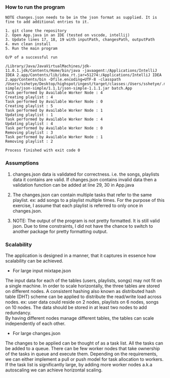 ### How to run the program

 ```
 NOTE changes.json needs to be in the json format as supplied. It is fine to add additional entries to it. 

 1. git clone the repository
 2. Open App.java in an IDE (tested on vscode, intellij)
 3. Update lines 17, 18, 19 with inputPath, changesPath, outputPath 
 4. mvn clean install
 5. Run the main program
 
 O/P of a successful run
 
 /Library/Java/JavaVirtualMachines/jdk-11.0.1.jdk/Contents/Home/bin/java -javaagent:/Applications/IntelliJ IDEA 2.app/Contents/lib/idea_rt.jar=51274:/Applications/IntelliJ IDEA 2.app/Contents/bin -Dfile.encoding=UTF-8 -classpath /Users/sshetye/Desktop/highspot/ingest/target/classes:/Users/sshetye/.m2/repository/com/googlecode/json-simple/json-simple/1.1.1/json-simple-1.1.1.jar batch.App
Task performed by Available Worker Node : 4
Creating playlist : 4
Task performed by Available Worker Node : 0
Creating playlist : 5
Task performed by Available Worker Node : 1
Updating playlist : 1
Task performed by Available Worker Node : 4
Updating playlist : 4
Task performed by Available Worker Node : 0
Removing playlist : 3
Task performed by Available Worker Node : 1
Removing playlist : 2

Process finished with exit code 0   
 ```

### Assumptions

1. changes.json data is validated for correctness. i.e. the songs, playlists data it contains are valid.
If changes.json contains invalid data then a validation function can be added at line 29, 30 in App.java

2. The changes.json can contain multiple tasks that refer to the same playlist. ex: add songs to a playlist multiple times. 
For the purpose of this exercise, I assume that each playlist is referred to only once in changes.json.
   
3. NOTE: The output of the program is not pretty formatted. It is still valid json.
Due to time constraints, I did not have the chance to switch to another package for pretty formatting output.

### Scalability

The application is designed in a manner, that it captures in essence how scalability can be achieved.

* For large input mixtape.json
  
The input data for each of the tables (users, playlists, songs) may not fit on a single machine.
In order to scale horizontally, the three tables are stored on different nodes.
A consistent hashing also known as distributed hash table (DHT) scheme can be applied to distribute the read/write load across nodes.
ex: user data could reside on 2 nodes, playlists on 6 nodes, songs on 10 nodes.
The data should be stored in at least two nodes to add redundancy.  
By having different nodes manage different tables, the tables can scale independently of each other.  

* For large changes.json

The changes to be applied can be thought of as a task list. All the tasks can be added to a queue.
There can be few worker nodes that take ownership of the tasks in queue and execute them.
Depending on the requirements, we can either implement a pull or push model for task allocation to workers.
If the task list is significantly large, by adding more worker nodes a.k.a autoscaling we can achieve horizontal scaling.
